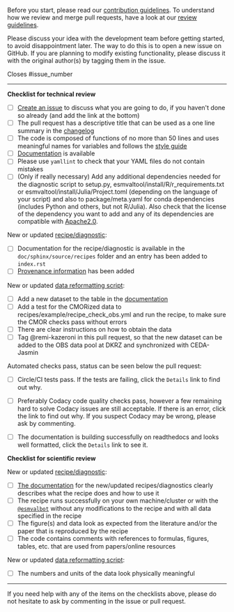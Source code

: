 <!---
Please do not delete this text completely, but read the text below and keep
items that seem relevant.
If in doubt, just keep everything and add your own text at the top, a reviewer
will update the checklist for you.

While the checklist is intended to be filled in by the technical and scientific
reviewers, it is the responsibility of the author of the pull request to make
sure all items on it are properly implemented.
--->

Before you start, please read our [contribution guidelines](https://docs.esmvaltool.org/en/latest/community/introduction.html).
To understand how we review and merge pull requests, have a look at our [review guidelines](https://docs.esmvaltool.org/en/latest/community/review.html).

Please discuss your idea with the development team before getting started, to avoid disappointment later. The way to do this is to open a new issue on GitHub.
If you are planning to modify existing functionality, please discuss it with the original author(s) by tagging them in the issue.

<!---
Please fill in the GitHub issue that is closed by this pull request, e.g. Closes #1903
--->
Closes #issue_number


* * *

**Checklist for technical review**

- [ ] [Create an issue](https://github.com/ESMValGroup/ESMValTool/issues) to discuss what you are going to do, if you haven't done so already (and add the link at the bottom)
- [ ] The pull request has a descriptive title that can be used as a one line summary in the [changelog](https://docs.esmvaltool.org/en/latest/changelog.html)
- [ ] The code is composed of functions of no more than 50 lines and uses meaningful names for variables and follows the [style guide](https://docs.esmvaltool.org/en/latest/community/introduction.html#code-style)
- [ ] [Documentation](https://docs.esmvaltool.org/en/latest/community/introduction.html#documentation) is available
- [ ] Please use `yamllint` to check that your YAML files do not contain mistakes
- [ ] (Only if really necessary) Add any additional dependencies needed for the diagnostic script to setup.py, esmvaltool/install/R/r_requirements.txt or esmvaltool/install/Julia/Project.toml (depending on the language of your script) and also to package/meta.yaml for conda dependencies (includes Python and others, but not R/Julia). Also check that the license of the dependency you want to add and any of its dependencies are compatible with [Apache2.0](https://github.com/ESMValGroup/ESMValTool/blob/master/LICENSE).

New or updated [recipe/diagnostic](https://docs.esmvaltool.org/en/latest/community/diagnostic.html):

- [ ] Documentation for the recipe/diagnostic is available in the `doc/sphinx/source/recipes` folder and an entry has been added to `index.rst`
- [ ] [Provenance information](https://docs.esmvaltool.org/en/latest/community/diagnostic.html#recording-provenance) has been added

New or updated [data reformatting script](https://docs.esmvaltool.org/en/latest/develop/dataset.html):

- [ ] Add a new dataset to the table in the [documentation](https://docs.esmvaltool.org/en/latest/input.html#supported-datasets)
- [ ] Add a test for the CMORized data to recipes/example/recipe_check_obs.yml and run the recipe, to make sure the CMOR checks pass without errors
- [ ] There are clear instructions on how to obtain the data
- [ ] Tag @remi-kazeroni in this pull request, so that the new dataset can be added to the OBS data pool at DKRZ and synchronized with CEDA-Jasmin

Automated checks pass, status can be seen below the pull request:

- [ ] Circle/CI tests pass. If the tests are failing, click the `Details` link to find out why.
- [ ] Preferably Codacy code quality checks pass, however a few remaining hard to solve Codacy issues are still acceptable. If there is an error, click the link to find out why. If you suspect Codacy may be wrong, please ask by commenting.
- [ ] The documentation is building successfully on readthedocs and looks well formatted, click the `Details` link to see it.


**Checklist for scientific review**

New or updated [recipe/diagnostic](https://docs.esmvaltool.org/en/latest/community/diagnostic.html):

- [ ] [The documentation](https://docs.esmvaltool.org/en/latest/recipes/index.html) for the new/updated recipes/diagnostics clearly describes what the recipe does and how to use it
- [ ] The recipe runs successfully on your own machine/cluster or with the [`@esmvalbot`](https://github.com/apps/esmvalbot) without any modifications to the recipe and with all data specified in the recipe
- [ ] The figure(s) and data look as expected from the literature and/or the paper that is reproduced by the recipe
- [ ] The code contains comments with references to formulas, figures, tables, etc. that are used from papers/online resources

New or updated [data reformatting script](https://docs.esmvaltool.org/en/latest/develop/dataset.html):

- [ ] The numbers and units of the data look physically meaningful


* * *

If you need help with any of the items on the checklists above, please do not hesitate to ask by commenting in the issue or pull request.
